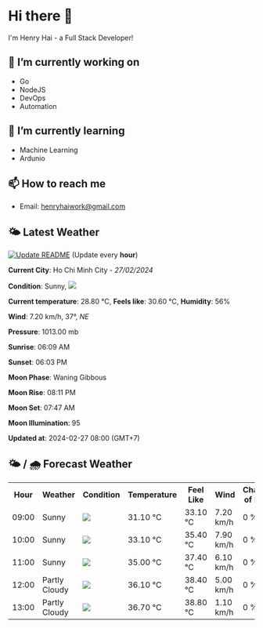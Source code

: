 # Hi there 👋

I'm Henry Hai - a Full Stack Developer!

## 🔭 I’m currently working on

- Go
- NodeJS
- DevOps
- Automation

## 🌱 I’m currently learning

- Machine Learning
- Ardunio

## 📫 How to reach me

- Email: <henryhaiwork@gmail.com>

## 🌤️ Latest Weather
[![Update README](https://github.com/henry0hai/henry0hai/actions/workflows/udpateReadme.yml/badge.svg)](https://github.com/henry0hai/henry0hai/actions/workflows/udpateReadme.yml)
(Update every **hour**)
<!-- CURRENT_WEATHER:START -->
**Current City**: Ho Chi Minh City - *27/02/2024*

**Condition**: Sunny, <img src="https://cdn.weatherapi.com/weather/64x64/day/113.png"/>

**Current temperature**: 28.80 °C, **Feels like**: 30.60 °C, **Humidity**: 56%

**Wind**: 7.20 km/h, 37°, *NE*

**Pressure**: 1013.00 mb

**Sunrise**: 06:09 AM

**Sunset**: 06:03 PM

**Moon Phase**: Waning Gibbous

**Moon Rise**: 08:11 PM

**Moon Set**: 07:47 AM

**Moon Illumination**: 95

**Updated at**: 2024-02-27 08:00 (GMT+7)<!-- CURRENT_WEATHER:END -->

## 🌤️ / 🌧️ Forecast Weather
<!-- FORECAST_WEATHER:START -->
<table>
		<tr>
			<th>Hour</th>
			<th>Weather</th>
			<th>Condition</th>
			<th>Temperature</th>
			<th>Feel Like</th>
			<th>Wind</th>
			<th>Chance of Rain</th>
		</tr>
				<tr>
					<td>09:00</td>
					<td>Sunny</td>
					<td><img src='https://cdn.weatherapi.com/weather/64x64/day/113.png'/></td>
					<td>31.10 °C</td>
					<td>33.10 °C</td>
					<td>7.20 km/h</td>
					<td>0 %</td>
				</tr>
				<tr>
					<td>10:00</td>
					<td>Sunny</td>
					<td><img src='https://cdn.weatherapi.com/weather/64x64/day/113.png'/></td>
					<td>33.10 °C</td>
					<td>35.40 °C</td>
					<td>7.90 km/h</td>
					<td>0 %</td>
				</tr>
				<tr>
					<td>11:00</td>
					<td>Sunny</td>
					<td><img src='https://cdn.weatherapi.com/weather/64x64/day/113.png'/></td>
					<td>35.00 °C</td>
					<td>37.40 °C</td>
					<td>6.10 km/h</td>
					<td>0 %</td>
				</tr>
				<tr>
					<td>12:00</td>
					<td>Partly Cloudy </td>
					<td><img src='https://cdn.weatherapi.com/weather/64x64/day/116.png'/></td>
					<td>36.10 °C</td>
					<td>38.40 °C</td>
					<td>5.00 km/h</td>
					<td>0 %</td>
				</tr>
				<tr>
					<td>13:00</td>
					<td>Partly Cloudy </td>
					<td><img src='https://cdn.weatherapi.com/weather/64x64/day/116.png'/></td>
					<td>36.70 °C</td>
					<td>38.80 °C</td>
					<td>1.10 km/h</td>
					<td>0 %</td>
				</tr>
</table>
<!-- FORECAST_WEATHER:END -->
